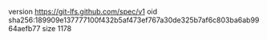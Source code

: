 version https://git-lfs.github.com/spec/v1
oid sha256:189909e137777100f432b5af473ef767a30de325b7af6c803ba6ab9964aefb77
size 1178
